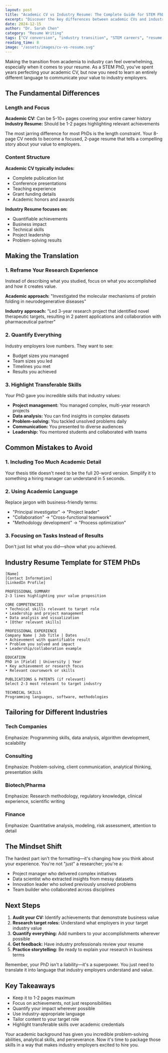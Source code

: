```yaml
---
layout: post
title: "Academic CV vs Industry Resume: The Complete Guide for STEM PhDs"
excerpt: "Discover the key differences between academic CVs and industry resumes, and learn how to create a compelling industry resume that gets you noticed by hiring managers."
date: 2024-12-15
author: "Dr. Sarah Chen"
category: "Resume Writing"
tags: ["CV conversion", "industry transition", "STEM careers", "resume format"]
reading_time: 8
image: "/assets/images/cv-vs-resume.svg"
---
```


Making the transition from academia to industry can feel overwhelming, especially when it comes to your resume. As a STEM PhD, you've spent years perfecting your academic CV, but now you need to learn an entirely different language to communicate your value to industry employers.

## The Fundamental Differences

### Length and Focus

**Academic CV:** Can be 5-10+ pages covering your entire career history
**Industry Resume:** Should be 1-2 pages highlighting relevant achievements

The most jarring difference for most PhDs is the length constraint. Your 8-page CV needs to become a focused, 2-page resume that tells a compelling story about your value to employers.

### Content Structure

**Academic CV typically includes:**
- Complete publication list
- Conference presentations
- Teaching experience
- Grant funding details
- Academic honors and awards

**Industry Resume focuses on:**
- Quantifiable achievements
- Business impact
- Technical skills
- Project leadership
- Problem-solving results

## Making the Translation

### 1. Reframe Your Research Experience

Instead of describing what you studied, focus on what you accomplished and how it creates value.

**Academic approach:**
"Investigated the molecular mechanisms of protein folding in neurodegenerative diseases"

**Industry approach:**
"Led 3-year research project that identified novel therapeutic targets, resulting in 2 patent applications and collaboration with pharmaceutical partner"

### 2. Quantify Everything

Industry employers love numbers. They want to see:
- Budget sizes you managed
- Team sizes you led
- Timelines you met
- Results you achieved

### 3. Highlight Transferable Skills

Your PhD gave you incredible skills that industry values:
- **Project management:** You managed complex, multi-year research projects
- **Data analysis:** You can find insights in complex datasets
- **Problem-solving:** You tackled unsolved problems daily
- **Communication:** You presented to diverse audiences
- **Leadership:** You mentored students and collaborated with teams

## Common Mistakes to Avoid

### 1. Including Too Much Academic Detail

Your thesis title doesn't need to be the full 20-word version. Simplify it to something a hiring manager can understand in 5 seconds.

### 2. Using Academic Language

Replace jargon with business-friendly terms:
- "Principal investigator" → "Project leader"
- "Collaboration" → "Cross-functional teamwork"
- "Methodology development" → "Process optimization"

### 3. Focusing on Tasks Instead of Results

Don't just list what you did—show what you achieved.

## Industry Resume Template for STEM PhDs

```
[Name]
[Contact Information]
[LinkedIn Profile]

PROFESSIONAL SUMMARY
2-3 lines highlighting your value proposition

CORE COMPETENCIES
• Technical skills relevant to target role
• Leadership and project management
• Data analysis and visualization
• [Other relevant skills]

PROFESSIONAL EXPERIENCE
Company Name | Job Title | Dates
• Achievement with quantifiable result
• Problem you solved and impact
• Leadership/collaboration example

EDUCATION
PhD in [Field] | University | Year
• Key achievement or research focus
• Relevant coursework or skills

PUBLICATIONS & PATENTS (if relevant)
Select 2-3 most relevant to target industry

TECHNICAL SKILLS
Programming languages, software, methodologies
```

## Tailoring for Different Industries

### Tech Companies
Emphasize: Programming skills, data analysis, algorithm development, scalability

### Consulting
Emphasize: Problem-solving, client communication, analytical thinking, presentation skills

### Biotech/Pharma
Emphasize: Research methodology, regulatory knowledge, clinical experience, scientific writing

### Finance
Emphasize: Quantitative analysis, modeling, risk assessment, attention to detail

## The Mindset Shift

The hardest part isn't the formatting—it's changing how you think about your experience. You're not "just" a researcher; you're a:
- Project manager who delivered complex initiatives
- Data scientist who extracted insights from messy datasets
- Innovation leader who solved previously unsolved problems
- Team builder who collaborated across disciplines

## Next Steps

1. **Audit your CV:** Identify achievements that demonstrate business value
2. **Research target roles:** Understand what employers in your target industry value
3. **Quantify everything:** Add numbers to your accomplishments wherever possible
4. **Get feedback:** Have industry professionals review your resume
5. **Practice storytelling:** Be ready to explain your research in business terms

Remember, your PhD isn't a liability—it's a superpower. You just need to translate it into language that industry employers understand and value.

## Key Takeaways

- Keep it to 1-2 pages maximum
- Focus on achievements, not just responsibilities
- Quantify your impact wherever possible
- Use industry-appropriate language
- Tailor content to your target role
- Highlight transferable skills over academic credentials

Your academic background has given you incredible problem-solving abilities, analytical skills, and perseverance. Now it's time to package those skills in a way that makes industry employers excited to hire you.
